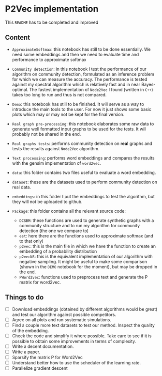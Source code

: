 # P2Vec implementation

This `README` has to be completed and improved


## Content

* `ApproximateSoftmax`: this notebook has still to be done essentially. We need some embeddings and then we need to evaluate time and performance to approximate softmax
* `Community detection`: in this notebook I test the performance of our algorithm on community detection, formulated as an inference problem for which we can measure the accuracy. The performance is tested against my spectral algorithm which is relatively fast and in near Bayes-optimal. The fastest implementation of `Node2Vec` I found (written in `C++`) takes too long to run and thus is not compared.
* `Demo`: this notebook has still to be finished. It will serve as a way to introduce the main tools to the user. For now it just shows some basic plots which may or may not be kept for the final version.
* `Real graph pre-processing`: this notebook elaborates some raw data to generate well formatted input graphs to be used for the tests. It will probably not be shared in the end.
* `Real graphs tests`: performs community detection on **real** graphs and tests the results against `Node2Vec` algorithm. 
* `Text processing`: performs word embeddings and compares the results with the gensim implementation of `word2vec`.
* `data`: this folder contains two files useful to evaluate a word embedding.
* `dataset`: these are the datasets used to perform community detection on real data.
* `embeddings`: in this folder I put the embeddings to test the algorithm, but they will not be uploaded to github.
* `Package`: this folder contains all the relevant source code:

    * `DCSBM`: these functions are used to generate synthetic graphs with a community structure and to run my algorithm for community detection (the one we compare to)
    * `est`: here there are the functions used to approximate softmax (and to that only)
    * `p2vec`: this is the main file in which we have the function to create an embedding of a probability distribution
    * `p2vecNS`: this is the equivalent implementation of our algorithm with negative sampling. It might be useful to make some comparison (shown in the `DEMO` notebook for the moment), but may be dropped in the end.
    * `PWord2vec`: functions used to preprocess text and generate the P matrix for word2vec.


## Things to do

- [ ] Download embeddings (obtained by different algorithms would be great) and test our algorithm against possible competitors.
- [ ] Agree on all plots and run systematic simulations.
- [ ] Find a couple more text datasets to test our method. Inspect the quality of the embedding.
- [ ] Check the code and simplify it where possible. Take care to see if it is possible to obtain some improvements in terms of complexity.
- [ ] Write a decent documentation.
- [ ] Write a paper.
- [ ] Sparsify the matrix P for Word2Vec
- [ ] Understand better how to use the scheduler of the learning rate.
- [ ] Parallelize gradient descent
